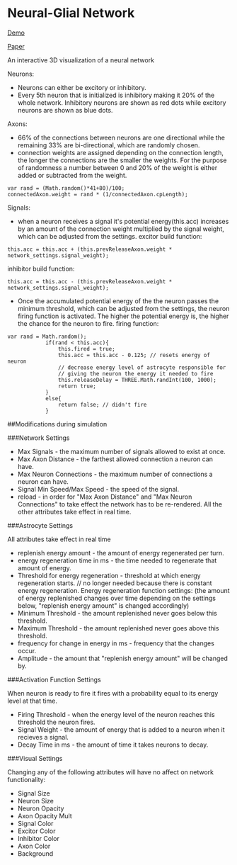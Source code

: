 Neural-Glial Network
==============

[Demo](http://tvachnad.github.io/Neural-Network/)

[Paper](http://edlab-www.cs.umass.edu/~tvachnad/FinalProjectWrite-Up.pdf)

An interactive 3D visualization of a neural network

Neurons:
- Neurons can either be excitory or inhibitory.
- Every 5th neuron that is initialized is inhibitory making it 20% of the whole network. Inhibitory neurons are shown as red dots while excitory neurons are shown as blue dots.

Axons:
- 66% of the connections between neurons are one directional while the remaining 33% are bi-directional, which are randomly chosen.
- connection weights are assigned depending on the connection length, the longer the connections are the smaller the weights. For the purpose of randomness a number between 0 and 20% of the weight is either added or subtracted from the weight. 
``` 
var rand = (Math.random()*41+80)/100;
connectedAxon.weight = rand * (1/connectedAxon.cpLength);
``` 

Signals:
- when a neuron receives a signal it's potential energy(this.acc) increases by an amount of the connection weight multiplied by the signal weight, which can be adjusted from the settings.
excitor build function:

``` 
this.acc = this.acc + (this.prevReleaseAxon.weight * network_settings.signal_weight);
```
inhibitor build function:

``` 
this.acc = this.acc - (this.prevReleaseAxon.weight * network_settings.signal_weight);
```
- Once the accumulated potential energy of the the neuron passes the minimum threshold, which can be adjusted from the settings, the neuron firing function is activated. The higher the potential energy is, the higher the chance for the neuron to fire.
firing function:

``` 
var rand = Math.random();
			if(rand < this.acc){
				this.fired = true;
				this.acc = this.acc - 0.125; // resets energy of neuron
				// decrease energy level of astrocyte responsible for 
				// giving the neuron the energy it needed to fire
				this.releaseDelay = THREE.Math.randInt(100, 1000);
				return true;
			}
			else{
				return false; // didn't fire
			}
``` 

##Modifications during simulation

###Network Settings

- Max Signals - the maximum number of signals allowed to exist at once.
- Max Axon Distance - the farthest allowed connection a neuron can have.
- Max Neuron Connections - the maximum number of connections a neuron can have.
- Signal Min Speed/Max Speed - the speed of the signal.
- reload - in order for "Max Axon Distance" and "Max Neuron Connections" to take effect the network has to be re-rendered. All the other attributes take effect in real time.

###Astrocyte Settings

All attributes take effect in real time
- replenish energy amount - the amount of energy regenerated per turn. 
- energy regeneration time in ms - the time needed to regenerate that amount of energy.
- Threshold for energy regeneration - threshold at which energy regeneration starts. // no longer needed because there is constant energy regeneration.
Energy regeneration function settings:
(the amount of energy replenished changes over time depending on the settings below, "replenish energy amount" is changed accordingly)
- Minimum Threshold - the amount replenished never goes below this threshold.
- Maximum Threshold - the amount replenished never goes above this threshold.
- frequency for change in energy in ms - frequency that the changes occur.
- Amplitude - the amount that "replenish energy amount" will be changed by.

###Activation Function Settings

When neuron is ready to fire it fires with a probability equal to its energy level at that time.
- Firing Threshold - when the energy level of the neuron reaches this threshold the neuron fires.
- Signal Weight - the amount of energy that is added to a neuron when it recieves a signal.
- Decay Time in ms - the amount of time it takes neurons to decay.


###Visual Settings

Changing any of the following attributes will have no affect on network functionality:
- Signal Size
- Neuron Size
- Neuron Opacity
- Axon Opacity Mult
- Signal Color
- Excitor Color
- Inhibitor Color
- Axon Color
- Background
